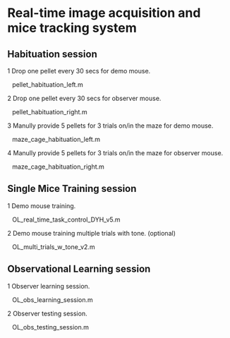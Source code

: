 # Real-time image acquisition and mice tracking system
## Habituation session
1 Drop one pellet every 30 secs for demo mouse.

  &ensp; pellet_habituation_left.m

2 Drop one pellet every 30 secs for observer mouse.

  &ensp; pellet_habituation_right.m

3 Manully provide 5 pellets for 3 trials on/in the maze for demo mouse.

  &ensp; maze_cage_habituation_left.m

4 Manully provide 5 pellets for 3 trials on/in the maze for observer mouse.

  &ensp; maze_cage_habituation_right.m
  
## Single Mice Training session
1 Demo mouse training.

  &ensp; OL_real_time_task_control_DYH_v5.m
  
2 Demo mouse training multiple trials with tone. (optional)

  &ensp; OL_multi_trials_w_tone_v2.m  

## Observational Learning session
1 Observer learning session.

  &ensp; OL_obs_learning_session.m

2 Observer testing session.

  &ensp; OL_obs_testing_session.m
